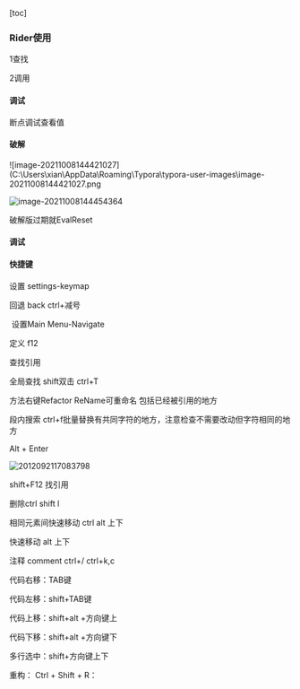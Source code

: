 [toc]

### Rider使用

1查找

2调用



#### 调试

断点调试查看值



#### 破解

![image-20211008144421027](C:\Users\xian\AppData\Roaming\Typora\typora-user-images\image-20211008144421027.png

![image-20211008144454364](C:\Users\xian\AppData\Roaming\Typora\typora-user-images\image-20211008144454364.png)

破解版过期就EvalReset

#### 调试



#### 快捷键



设置 settings-keymap

回退 back ctrl+减号

​	设置Main Menu-Navigate

定义 f12

查找引用 

全局查找 shift双击 ctrl+T

方法右键Refactor ReName可重命名 包括已经被引用的地方

段内搜索 ctrl+f批量替换有共同字符的地方，注意检查不需要改动但字符相同的地方

Alt + Enter 

![2012092117083798](C:\Users\xian\Desktop\2012092117083798.png)

shift+F12 找引用



删除ctrl shift l 

相同元素间快速移动 ctrl alt 上下 

快速移动  alt 上下 

注释 comment ctrl+/ ctrl+k,c

代码右移：TAB键 

代码左移：shift+TAB键

代码上移：shift+alt +方向键上

代码下移：shift+alt +方向键下

多行选中：shift+方向键上下

重构： Ctrl + Shift + R：
